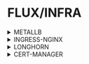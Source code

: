 # FLUX/INFRA

<details><summary>METALLB</summary>

```
---
apiVersion: kustomize.toolkit.fluxcd.io/v1
kind: Kustomization
metadata:
  name: metallb
  namespace: flux-system
spec:
  interval: 1h
  retryInterval: 1m
  timeout: 5m
  sourceRef:
    kind: GitRepository
    name: flux-system
  path: ./infra/metallb
  prune: true
  wait: true
  postBuild:
    substitute:
      IP_RANGE: 10.31.103.11-10.31.103.12
```

</details>

<details><summary>INGRESS-NGINX</summary>

```
---
apiVersion: kustomize.toolkit.fluxcd.io/v1
kind: Kustomization
metadata:
  name: ingress-nginx
  namespace: flux-system
spec:
  interval: 1h
  retryInterval: 1m
  timeout: 5m
  sourceRef:
    kind: GitRepository
    name: flux-system
  path: ./infra/ingress-nginx
  dependsOn:
    - name: metallb
  prune: true
  wait: true
```

</details>

<details><summary>LONGHORN</summary>

```
---
apiVersion: kustomize.toolkit.fluxcd.io/v1
kind: Kustomization
metadata:
  name: longhorn
  namespace: flux-system
spec:
  interval: 1h
  retryInterval: 1m
  timeout: 5m
  sourceRef:
    kind: GitRepository
    name: flux-system
  path: ./infra/longhorn
  prune: true
  wait: true
```

</details>

<details><summary>CERT-MANAGER</summary>

```
---
apiVersion: kustomize.toolkit.fluxcd.io/v1
kind: Kustomization
metadata:
  name: cert-manager
  namespace: flux-system
spec:
  interval: 1h
  retryInterval: 1m
  timeout: 5m
  sourceRef:
    kind: GitRepository
    name: flux-system
  path: ./infra/cert-manager
  prune: true
  wait: true
  postBuild:
    substituteFrom:
      - kind: Secret
        name: vault-flux-secrets
```

</details>

